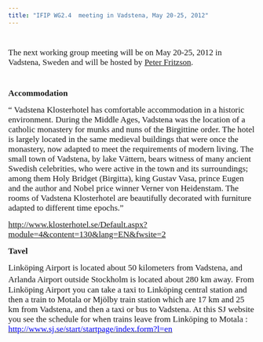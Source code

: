 ```yaml
---
title: "IFIP WG2.4  meeting in Vadstena, May 20-25, 2012"
---
```

<p><!--StartFragment--></p>
<p class="MsoNormal"><span style="font-family: 'Courier New'; color: #000000; font-size: small;"><span style="font-size: 13px; line-height: normal;"><span style="font-family: 'Times New Roman'; color: #333333; font-size: large;"><span style="font-size: 17px; line-height: 15px;"><br /></span></span></span></span></p>
<p class="MsoNormal"><span style="font-family: 'Times New Roman'; font-size: 17px;">The next working group meeting will be on May 20-25, 2012 in Vadstena, Sweden and will be hosted by <a href="mailto:peter.fritzson@liu.se">Peter Fritzson</a>.</span></p>
<p class="MsoNormal"><span style="font-family: 'Courier New'; color: #000000; font-size: small;"><span style="font-size: 13px; line-height: normal;"><br /></span></span></p>
<p class="MsoNormal"><strong style="mso-bidi-font-weight: normal;"><span style="font-size: 13.0pt; font-family: &quot;Times New Roman&quot;;">Accommodation </span></strong></p>
<p class="MsoNormal"><span style="font-size: 13.0pt; font-family: &quot;Times New Roman&quot;;"> </span></p>
<p class="MsoNormal"><span style="font-size: 13.0pt; font-family: &quot;Times New Roman&quot;;"><span style="mso-spacerun: yes;"> </span>“ </span><span style="font-size: 13.0pt; font-family: &quot;Times New Roman&quot;;">Vadstena Klosterhotel has comfortable accommodation in a historic environment. During the Middle Ages, Vadstena was the location of a catholic monastery for munks and nuns of the Birgittine order. The hotel is largely located in the same medieval buildings that were once the monastery, now adapted to meet the requirements of modern living. The small town of Vadstena, by lake Vättern, bears witness of many ancient Swedish celebrities, who were active in the town and its surroundings; among them Holy Bridget (Birgitta), king Gustav Vasa, prince Eugen and the author and Nobel price winner Verner von Heidenstam. The rooms of Vadstena Klosterhotel are beautifully decorated with furniture adapted to different time epochs.”</span><span style="font-size: 16.0pt; font-family: &quot;Times New Roman&quot;;"> </span><span style="font-size: 13.0pt; font-family: &quot;Times New Roman&quot;;"> </span><span style="font-size: 16.0pt; font-family: &quot;Times New Roman&quot;;"> </span></p>
<p class="MsoNormal"><span style="font-size: 13.0pt; font-family: &quot;Times New Roman&quot;;"><a href="http://www.klosterhotel.se/Default.aspx?module=4&amp;content=130&amp;lang=EN&amp;fwsite=2">http://www.klosterhotel.se/Default.aspx?module=4&amp;content=130&amp;lang=EN&amp;fwsite=2</a></span></p>
<p class="MsoNormal"><span style="font-size: 16.0pt; font-family: &quot;Times New Roman&quot;;"> </span></p>
<p class="MsoNormal"><span style="font-size: 16.0pt; font-family: &quot;Times New Roman&quot;;"> </span></p>
<p class="MsoNormal"><span style="font-family: 'Times New Roman'; font-size: x-large;"><span style="font-size: 19px;"><strong><span style="font-family: Tahoma, Helvetica, Arial, sans-serif; font-weight: normal; font-size: 12px;"><strong style="mso-bidi-font-weight: normal;"><span style="font-size: 13.0pt; font-family: &quot;Times New Roman&quot;;">Tavel</span></strong></span></strong></span></span></p>
<p class="MsoNormal"><strong style="mso-bidi-font-weight: normal;"><span style="font-size: 14.0pt; font-family: &quot;Times New Roman&quot;;"> </span></strong></p>
<p class="MsoNormal"><span style="font-size: 13.0pt; font-family: &quot;Times New Roman&quot;;">Linköping Airport is located about 50 kilometers from Vadstena, and Arlanda Airport outside Stockholm is located about 280 km away.</span><span style="font-size: 16.0pt; font-family: &quot;Times New Roman&quot;;"> </span><span style="font-size: 13.0pt; font-family: &quot;Times New Roman&quot;;">From Linköping Airport you can take a taxi to Linköping central station and then a train to Motala or Mjölby train station which are 17 km and 25 km from Vadstena, and then a taxi or bus to Vadstena. </span><span style="font-size: 16.0pt; font-family: &quot;Times New Roman&quot;;"> </span><span style="font-size: 13.0pt; font-family: &quot;Times New Roman&quot;;">At this SJ website you see the schedule for when trains leave from Linköping to Motala : <a href="https://mail.liu.se/owa/redir.aspx?C=5708e3c101ac43dd9ecaff4bc08e4a6e&amp;URL=http%3a%2f%2fwww.sj.se%2fstart%2fstartpage%2findex.form%3fl%3den"><span style="color: #0000f6; text-decoration: none; text-underline: none;">http://www.sj.se/start/startpage/index.form?l=en</span></a> </span><span style="font-family: &quot;Times New Roman&quot;;"> </span></p>
<!--EndFragment-->
<p> </p>
